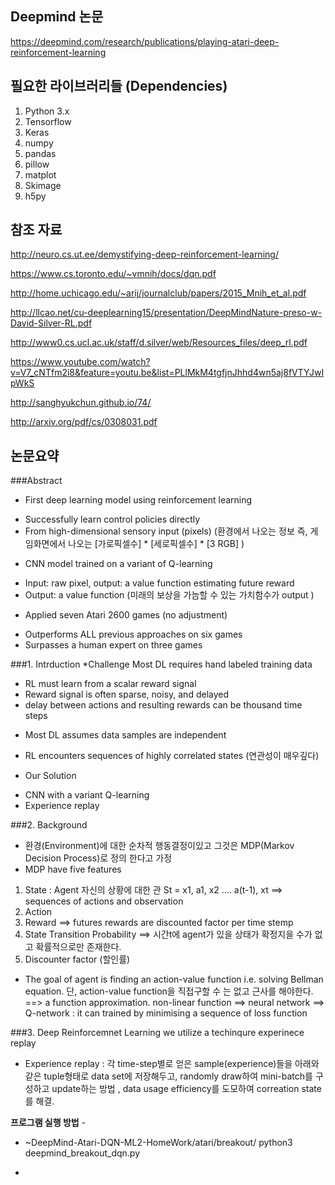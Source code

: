 ## Deepmind 논문
https://deepmind.com/research/publications/playing-atari-deep-reinforcement-learning

## 필요한 라이브러리들 (Dependencies)
1. Python 3.x
2. Tensorflow 
3. Keras 
4. numpy
5. pandas
6. pillow
7. matplot
8. Skimage
9. h5py

## 참조 자료 
http://neuro.cs.ut.ee/demystifying-deep-reinforcement-learning/

https://www.cs.toronto.edu/~vmnih/docs/dqn.pdf

http://home.uchicago.edu/~arij/journalclub/papers/2015_Mnih_et_al.pdf

http://llcao.net/cu-deeplearning15/presentation/DeepMindNature-preso-w-David-Silver-RL.pdf

http://www0.cs.ucl.ac.uk/staff/d.silver/web/Resources_files/deep_rl.pdf

https://www.youtube.com/watch?v=V7_cNTfm2i8&feature=youtu.be&list=PLlMkM4tgfjnJhhd4wn5aj8fVTYJwIpWkS

http://sanghyukchun.github.io/74/ 

http://arxiv.org/pdf/cs/0308031.pdf


## 논문요약 
###Abstract
* First deep learning model using reinforcement learning
- Successfully learn control policies directly
- From high-dimensional sensory input (pixels)  (환경에서 나오는 정보 즉, 게임화면에서 나오는 [가로픽셀수] * [세로픽셀수] * [3 RGB] ) 

* CNN model trained on a variant of Q-learning
- Input: raw pixel, output: a value function estimating future reward
- Output: a value function (미래의 보상을 가늠할 수 있는 가치함수가 output )

* Applied seven Atari 2600 games (no adjustment)
- Outperforms ALL previous approaches on six games
- Surpasses a human expert on three games


###1. Intrduction
*Challenge 
Most DL requires hand labeled training data
- RL must learn from a scalar reward signal
- Reward signal is often sparse, noisy, and delayed
- delay between actions and resulting rewards can be thousand time steps

* Most DL assumes data samples are independent
- RL encounters sequences of highly correlated states (연관성이 매우깊다)


* Our Solution
- CNN with a variant Q-learning
- Experience replay


###2. Background
* 환경(Environment)에 대한 순차적 행동결정이있고 그것은 MDP(Markov Decision Process)로 정의 한다고 가정
* MDP have five features
1. State : Agent 자신의 상황에 대한 관 
   St = x1, a1, x2 .... a(t-1), xt  ==> sequences of actions and observation
2. Action
3. Reward ==> futures rewards are discounted factor per time stemp
4. State Transition Probability ==> 시간t에 agent가 있을 상태가 확정지을 수가 없고 확률적으로만 존재한다.
5. Discounter factor (할인률)


* The goal of agent is finding an action-value function i.e. solving Bellman equation.
단, action-value function을 직접구할 수 는 없고 근사를 해야한다. ==> a function approximation.
  non-linear function ==> neural network ==> Q-network : it can trained by minimising a sequence of loss function


###3. Deep Reinforcemnet Learning
we utilize a techinqure experinece replay

* Experience replay : 각 time-step별로 얻은 sample(experience)들을 아래와 같은 tuple형태로 data set에 저장해두고, 
randomly draw하여 mini-batch를 구성하고 update하는 방법 , data usage efficiency를 도모하여 correation state를 해결.

**프로그램 실행 방법** -

- ~DeepMind-Atari-DQN-ML2-HomeWork/atari/breakout/ python3 deepmind_breakout_dqn.py 
 
- 
